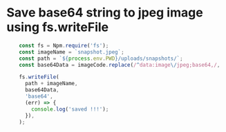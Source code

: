 # Save base64 string to jpeg image using fs.writeFile

```javascript
    const fs = Npm.require('fs');
    const imageName = `snapshot.jpeg`;
    const path = `${process.env.PWD}/uploads/snapshots/`;
    const base64Data = imageCode.replace(/^data:image\/jpeg;base64,/, '');

    fs.writeFile(
      path + imageName,
      base64Data,
      'base64',
      (err) => {
        console.log('saved !!!');
      }),
    );
```
